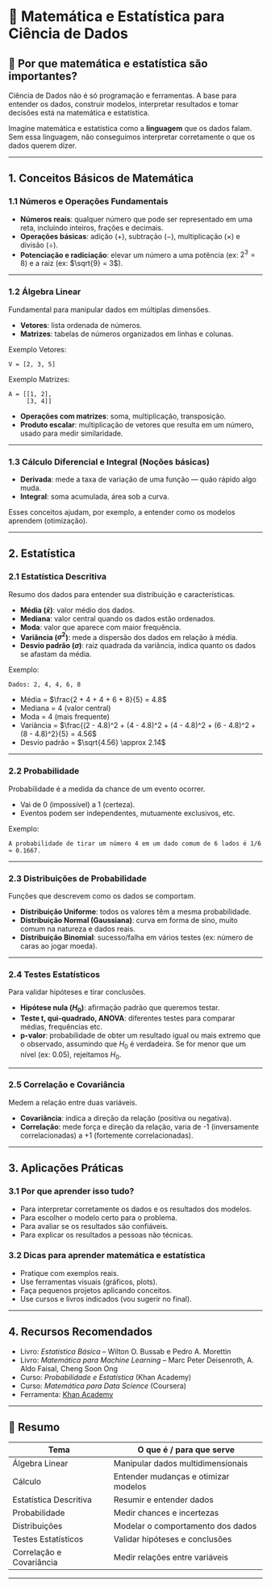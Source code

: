 # 📗 Matemática e Estatística para Ciência de Dados

## 📌 Por que matemática e estatística são importantes?

Ciência de Dados não é só programação e ferramentas. A base para entender os dados, construir modelos, interpretar resultados e tomar decisões está na matemática e estatística.

Imagine matemática e estatística como a **linguagem** que os dados falam. Sem essa linguagem, não conseguimos interpretar corretamente o que os dados querem dizer.

---

## 1. Conceitos Básicos de Matemática

### 1.1 Números e Operações Fundamentais

- **Números reais**: qualquer número que pode ser representado em uma reta, incluindo inteiros, frações e decimais.
- **Operações básicas**: adição (+), subtração (−), multiplicação (×) e divisão (÷).
- **Potenciação e radiciação**: elevar um número a uma potência (ex: $2^3 = 8$) e a raiz (ex: $\sqrt{9} = 3$).

---

### 1.2 Álgebra Linear

Fundamental para manipular dados em múltiplas dimensões.

- **Vetores**: lista ordenada de números.
- **Matrizes**: tabelas de números organizados em linhas e colunas.

Exemplo Vetores:
```
V = [2, 3, 5]
```
Exemplo Matrizes:  
```
A = [[1, 2],
     [3, 4]]
```

- **Operações com matrizes**: soma, multiplicação, transposição.
- **Produto escalar**: multiplicação de vetores que resulta em um número, usado para medir similaridade.

---

### 1.3 Cálculo Diferencial e Integral (Noções básicas)

- **Derivada**: mede a taxa de variação de uma função — quão rápido algo muda.
- **Integral**: soma acumulada, área sob a curva.

Esses conceitos ajudam, por exemplo, a entender como os modelos aprendem (otimização).

---

## 2. Estatística

### 2.1 Estatística Descritiva

Resumo dos dados para entender sua distribuição e características.

- **Média ($\bar{x}$)**: valor médio dos dados.
- **Mediana**: valor central quando os dados estão ordenados.
- **Moda**: valor que aparece com maior frequência.
- **Variância ($\sigma^2$)**: mede a dispersão dos dados em relação à média.
- **Desvio padrão ($\sigma$)**: raiz quadrada da variância, indica quanto os dados se afastam da média.

Exemplo:  
```
Dados: 2, 4, 4, 6, 8  
```
- Média = $\frac{2 + 4 + 4 + 6 + 8}{5} = 4.8$
- Mediana = 4 (valor central)  
- Moda = 4 (mais frequente)  
- Variância = $\frac{(2 - 4.8)^2 + (4 - 4.8)^2 + (4 - 4.8)^2 + (6 - 4.8)^2 + (8 - 4.8)^2}{5} = 4.56$   
- Desvio padrão = $\sqrt{4.56} \approx 2.14$

---

### 2.2 Probabilidade

Probabilidade é a medida da chance de um evento ocorrer.

- Vai de 0 (impossível) a 1 (certeza).
- Eventos podem ser independentes, mutuamente exclusivos, etc.

Exemplo:  
```
A probabilidade de tirar um número 4 em um dado comum de 6 lados é 1/6 ≈ 0.1667.
```
---

### 2.3 Distribuições de Probabilidade

Funções que descrevem como os dados se comportam.

- **Distribuição Uniforme**: todos os valores têm a mesma probabilidade.
- **Distribuição Normal (Gaussiana)**: curva em forma de sino, muito comum na natureza e dados reais.
- **Distribuição Binomial**: sucesso/falha em vários testes (ex: número de caras ao jogar moeda).

---

### 2.4 Testes Estatísticos

Para validar hipóteses e tirar conclusões.

- **Hipótese nula ($H_0$)**: afirmação padrão que queremos testar.
- **Teste t, qui-quadrado, ANOVA**: diferentes testes para comparar médias, frequências etc.
- **p-valor**: probabilidade de obter um resultado igual ou mais extremo que o observado, assumindo que $H_0$ é verdadeira. Se for menor que um nível (ex: 0.05), rejeitamos $H_0$.

---

### 2.5 Correlação e Covariância

Medem a relação entre duas variáveis.

- **Covariância**: indica a direção da relação (positiva ou negativa).
- **Correlação**: mede força e direção da relação, varia de -1 (inversamente correlacionadas) a +1 (fortemente correlacionadas).

---

## 3. Aplicações Práticas

### 3.1 Por que aprender isso tudo?

- Para interpretar corretamente os dados e os resultados dos modelos.
- Para escolher o modelo certo para o problema.
- Para avaliar se os resultados são confiáveis.
- Para explicar os resultados a pessoas não técnicas.

### 3.2 Dicas para aprender matemática e estatística

- Pratique com exemplos reais.
- Use ferramentas visuais (gráficos, plots).
- Faça pequenos projetos aplicando conceitos.
- Use cursos e livros indicados (vou sugerir no final).

---

## 4. Recursos Recomendados

- Livro: *Estatística Básica* – Wilton O. Bussab e Pedro A. Morettin
- Livro: *Matemática para Machine Learning* – Marc Peter Deisenroth, A. Aldo Faisal, Cheng Soon Ong
- Curso: *Probabilidade e Estatística* (Khan Academy)
- Curso: *Matemática para Data Science* (Coursera)
- Ferramenta: [Khan Academy](https://pt.khanacademy.org/math/statistics-probability)

---

## 📌 Resumo

| Tema                     | O que é / para que serve                          |
|--------------------------|--------------------------------------------------|
| Álgebra Linear           | Manipular dados multidimensionais                 |
| Cálculo                  | Entender mudanças e otimizar modelos              |
| Estatística Descritiva   | Resumir e entender dados                           |
| Probabilidade            | Medir chances e incertezas                          |
| Distribuições            | Modelar o comportamento dos dados                  |
| Testes Estatísticos      | Validar hipóteses e conclusões                      |
| Correlação e Covariância | Medir relações entre variáveis                      |

---

